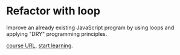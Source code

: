 # Refactor with loop

Improve an already existing JavaScript program by using loops and applying "DRY" programming principles.

[course URL](https://teamtreehouse.com/library/javascript-loops-arrays-and-objects/simplify-repetitive-tasks-with-loops/the-refactor-challenge), [start learning](http://referrals.trhou.se/ninalee).

